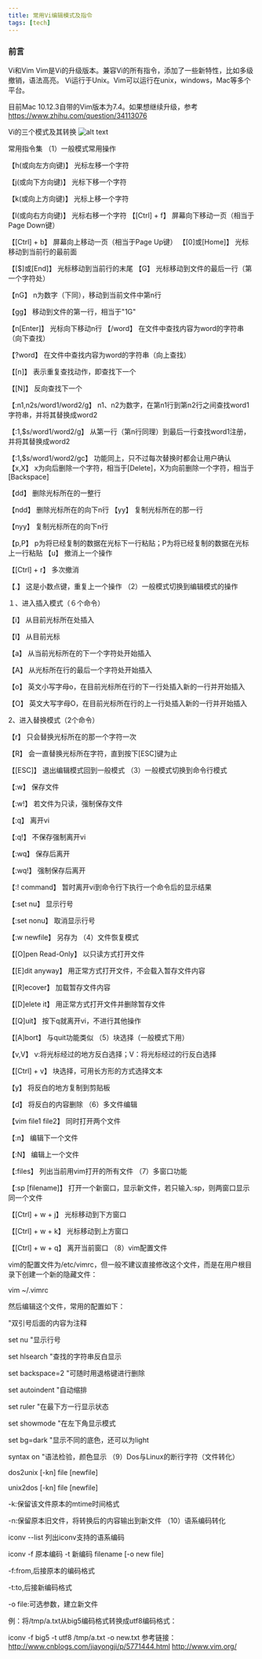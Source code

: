 ```yaml
---
title: 常用Vi编辑模式及指令
tags: [tech]
---
```


### 前言

Vi和Vim
Vim是Vi的升级版本。兼容Vi的所有指令，添加了一些新特性，比如多级撤销，语法高亮。
Vi运行于Unix。Vim可以运行在unix，windows，Mac等多个平台。

目前Mac 10.12.3自带的Vim版本为7.4。如果想继续升级，参考 https://www.zhihu.com/question/34113076

Vi的三个模式及其转换
![alt text](/assets/blogImg/1/1.jpg "Vi的三个模式及其转换")

<!-- more -->

常用指令集
（1）一般模式常用操作

【h(或向左方向键)】 光标左移一个字符

【j(或向下方向键)】 光标下移一个字符

【k(或向上方向键)】 光标上移一个字符

【l(或向右方向键)】 光标右移一个字符
【[Ctrl] + f】 屏幕向下移动一页（相当于Page Down键）

【[Ctrl] + b】 屏幕向上移动一页（相当于Page Up键）
【[0]或[Home]】 光标移动到当前行的最前面

【[$]或[End]】 光标移动到当前行的末尾
【G】 光标移动到文件的最后一行（第一个字符处）

【nG】 n为数字（下同），移动到当前文件中第n行

【gg】 移动到文件的第一行，相当于"1G"

【n[Enter]】 光标向下移动n行
【/word】 在文件中查找内容为word的字符串（向下查找）

【?word】 在文件中查找内容为word的字符串（向上查找）

【[n]】 表示重复查找动作，即查找下一个

【[N]】 反向查找下一个

【:n1,n2s/word1/word2/g】 n1、n2为数字，在第n1行到第n2行之间查找word1字符串，并将其替换成word2

【:1,$s/word1/word2/g】 从第一行（第n行同理）到最后一行查找word1注册，并将其替换成word2

【:1,$s/word1/word2/gc】 功能同上，只不过每次替换时都会让用户确认
【x,X】 x为向后删除一个字符，相当于[Delete]，X为向前删除一个字符，相当于[Backspace]

【dd】 删除光标所在的一整行

【ndd】 删除光标所在的向下n行
【yy】 复制光标所在的那一行

【nyy】 复制光标所在的向下n行

【p,P】 p为将已经复制的数据在光标下一行粘贴；P为将已经复制的数据在光标上一行粘贴
【u】 撤消上一个操作

【[Ctrl] + r】 多次撤消

【.】 这是小数点键，重复上一个操作
（2）一般模式切换到编辑模式的操作

１、进入插入模式（６个命令）

【i】 从目前光标所在处插入

【I】 从目前光标

【a】 从当前光标所在的下一个字符处开始插入

【A】 从光标所在行的最后一个字符处开始插入

【o】 英文小写字母o，在目前光标所在行的下一行处插入新的一行并开始插入

【O】 英文大写字母O，在目前光标所在行的上一行处插入新的一行并开始插入

2、进入替换模式（2个命令）

【r】 只会替换光标所在的那一个字符一次

【R】 会一直替换光标所在字符，直到按下[ESC]键为止

【[ESC]】 退出编辑模式回到一般模式
（3）一般模式切换到命令行模式

【:w】 保存文件

【:w!】 若文件为只读，强制保存文件

【:q】 离开vi

【:q!】 不保存强制离开vi

【:wq】 保存后离开

【:wq!】 强制保存后离开

【:! command】 暂时离开vi到命令行下执行一个命令后的显示结果

【:set nu】 显示行号

【:set nonu】 取消显示行号

【:w newfile】 另存为
（4）文件恢复模式

【[O]pen Read-Only】 以只读方式打开文件

【[E]dit anyway】 用正常方式打开文件，不会载入暂存文件内容

【[R]ecover】 加载暂存文件内容

【[D]elete it】 用正常方式打开文件并删除暂存文件

【[Q]uit】 按下q就离开vi，不进行其他操作

【[A]bort】 与quit功能类似
（5）块选择（一般模式下用）

【v,V】 v:将光标经过的地方反白选择；V：将光标经过的行反白选择

【[Ctrl] + v】 块选择，可用长方形的方式选择文本

【y】 将反白的地方复制到剪贴板

【d】 将反白的内容删除
（6）多文件编辑

【vim file1 file2】 同时打开两个文件

【:n】 编辑下一个文件

【:N】 编辑上一个文件

【:files】 列出当前用vim打开的所有文件
（7）多窗口功能

【:sp [filename]】 打开一个新窗口，显示新文件，若只输入:sp，则两窗口显示同一个文件

【[Ctrl] + w + j】 光标移动到下方窗口

【[Ctrl] + w + k】 光标移动到上方窗口

【[Ctrl] + w + q】 离开当前窗口
（8）vim配置文件

vim的配置文件为/etc/vimrc，但一般不建议直接修改这个文件，而是在用户根目录下创建一个新的隐藏文件：

vim ~/.vimrc

然后编辑这个文件，常用的配置如下：

"双引号后面的内容为注释

set nu "显示行号

set hlsearch "查找的字符串反白显示

set backspace=2 "可随时用退格键进行删除

set autoindent "自动缩排

set ruler "在最下方一行显示状态

set showmode "在左下角显示模式

set bg=dark "显示不同的底色，还可以为light

syntax on "语法检验，颜色显示
（9）Dos与Linux的断行字符（文件转化）

dos2unix [-kn] file [newfile]

unix2dos [-kn] file [newfile]

-k:保留该文件原本的mtime时间格式

-n:保留原本旧文件，将转换后的内容输出到新文件
（10）语系编码转化

iconv --list 列出iconv支持的语系编码

iconv -f 原本编码 -t 新编码 filename [-o new file]

-f:from,后接原本的编码格式

-t:to,后接新编码格式

-o file:可选参数，建立新文件

例：将/tmp/a.txt从big5编码格式转换成utf8编码格式：

iconv -f big5 -t utf8 /tmp/a.txt -o new.txt
参考链接：http://www.cnblogs.com/jiayongji/p/5771444.html
                  http://www.vim.org/